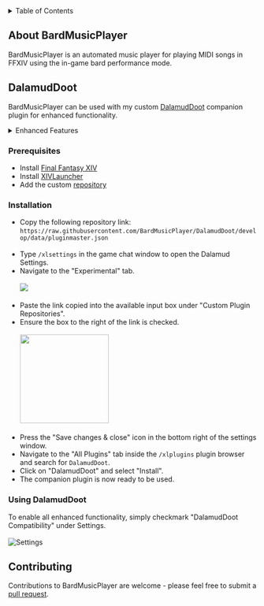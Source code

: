 
<details>
  <summary>Table of Contents</summary>
  <ol>
    <li><a href="#about">About BardMusicPlayer</a></li>
    <li><a href="#plugin">DalamudDoot</a>
      <ul>
        <li><a href="#prerequisites">Prerequisites</a></li>
        <li><a href="#installation">Installation</a></li>
        <li><a href="#usage">Using DalamudDoot </a></li>
      </ul></li>
    <li><a href="#contributing">Contributing</a></li>
  </ol>
</details>

<section id="about">

# About BardMusicPlayer
  <p> BardMusicPlayer is an automated music player for playing MIDI songs in FFXIV using the in-game bard performance mode.</p>
</section>

<section id="plugin">

# DalamudDoot
BardMusicPlayer can be used with my custom <a href="https://github.com/BardMusicPlayer/DalamudDoot">DalamudDoot</a> companion plugin for enhanced functionality.

<details>
<summary>Enhanced Features</summary>

    * Output lyrics.
    * Chat while performing.
    * Direct instrument open & close.
    * Direct ensemble ready / accept.
    * Improved note playing.
    * Set graphics toggle.
    * Mute sounds toggle.
    
    And much more!
</details>
</section>

<section id="prerequisites">

### Prerequisites

* Install <a href="https://www.finalfantasyxiv.com/" alt="Final Fantasy XIV">Final Fantasy XIV</a>
* Install <a href="https://github.com/goatcorp/FFXIVQuickLauncher#how-to-install-the-launcher" alt="XIVLauncher">XIVLauncher</a>
* Add the custom <a href="#installation" alt="repository">repository</a>
</section>

<section id="installation">

### Installation
* Copy the following repository link: <br>
  `https://raw.githubusercontent.com/BardMusicPlayer/DalamudDoot/develop/data/pluginmaster.json` <br><br>
* Type `/xlsettings` in the game chat window to open the Dalamud Settings.
* Navigate to the "Experimental" tab.
  <br><br><a><img src="https://i.imgur.com/FDlwtbe.png" /></a><br><br>
* Paste the link copied into the available input box under "Custom Plugin Repositories".
* Ensure the box to the right of the link is checked.
  <br><br><a><img src="https://i.imgur.com/YvPZ7cN.png" height="180" /></a><br><br>
* Press the "Save changes & close" icon in the bottom right of the settings window.
* Navigate to the "All Plugins" tab inside the `/xlplugins` plugin browser and search for `DalamudDoot`.
* Click on "DalamudDoot" and select "Install".
* The companion plugin is now ready to be used.
</section>


<section id="usage">

### Using DalamudDoot
To enable all enhanced functionality, simply checkmark "DalamudDoot Compatibility" under Settings.
  <br><br><a><img src="https://i.imgur.com/XdK3f8G.png" alt="Settings"/></a><br>
</section>

<section id="contributing">

# Contributing
Contributions to BardMusicPlayer are welcome - please feel free to submit a [pull request](https://github.com/BardMusicPlayer/BardMusicPlayer/pulls).
</section>

